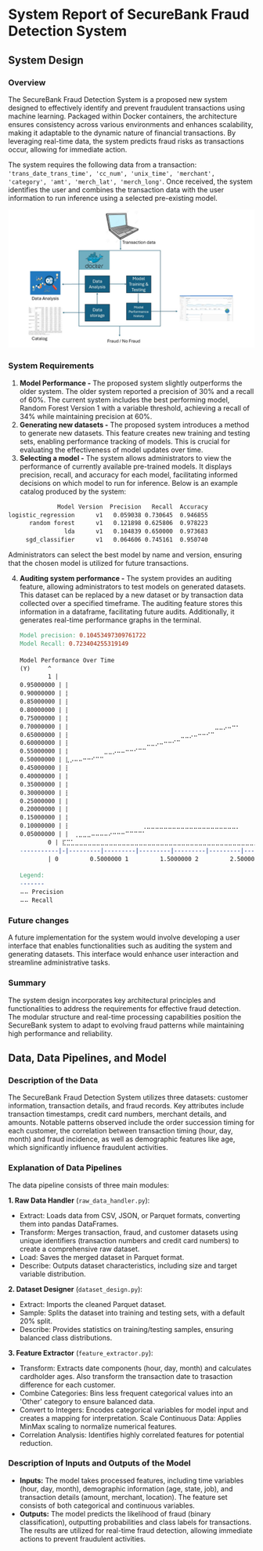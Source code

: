 # System Report of SecureBank Fraud Detection System

## System Design

### Overview

The SecureBank Fraud Detection System is a proposed new system designed to effectively identify and prevent fraudulent transactions using machine learning. Packaged within Docker containers, the architecture ensures consistency across various environments and enhances scalability, making it adaptable to the dynamic nature of financial transactions. By leveraging real-time data, the system predicts fraud risks as transactions occur, allowing for immediate action.

The system requires the following data from a transaction: ```'trans_date_trans_time', 'cc_num', 'unix_time', 'merchant', 'category', 'amt', 'merch_lat', 'merch_long'```. Once received, the system identifies the user and combines the transaction data with the user information to run inference using a selected pre-existing model.

![System Architecture](Presentation1.jpg)

### System Requirements

1. **Model Performance -** 
    The proposed system slightly outperforms the older system. The older system reported a precision of 30% and a recall of 60%. The current system includes the best performing model, Random Forest Version 1 with a variable threshold, achieving a recall of 34% while maintaining precision at 60%. 
2. **Generating new datasets -** 
     The proposed system introduces a method to generate new datasets. This feature creates new training and testing sets, enabling performance tracking of models. This is crucial for evaluating the effectiveness of model updates over time.
3. **Selecting a model -** 
    The system allows administrators to view the performance of currently available pre-trained models. It displays precision, recall, and accuracy for each model, facilitating informed decisions on which model to run for inference. Below is an example catalog produced by the system:

```makefile
              Model Version  Precision   Recall  Accuracy
logistic_regression      v1   0.059038 0.730645  0.946855
      random forest      v1   0.121898 0.625806  0.978223
                lda      v1   0.104839 0.650000  0.973683
     sgd_classifier      v1   0.064606 0.745161  0.950740
```
Administrators can select the best model by name and version, ensuring that the chosen model is utilized for future transactions.

4. **Auditing system performance -**
    The system provides an auditing feature, allowing administrators to test models on generated datasets. This dataset can be replaced by a new dataset or by transaction data collected over a specified timeframe. The auditing feature stores this information in a dataframe, facilitating future audits. Additionally, it generates real-time performance graphs in the terminal.

    ```makefile
    Model precision: 0.10453497309761722
    Model Recall: 0.723404255319149

    Model Performance Over Time
    (Y)     ^
            1 |
    0.95000000 | ⡇⠀⠀⠀⠀⠀⠀⠀⠀⠀⠀⠀⠀⠀⠀⠀⠀⠀⠀⠀⠀⠀⠀⠀⠀⠀⠀⠀⠀⠀⠀⠀⠀⠀⠀⠀⠀⠀⠀⠀⠀⠀⠀⠀⠀⠀⠀⠀⠀⠀⠀⠀⠀⠀⠀⠀⠀⠀⠀⠀
    0.90000000 | ⡇⠀⠀⠀⠀⠀⠀⠀⠀⠀⠀⠀⠀⠀⠀⠀⠀⠀⠀⠀⠀⠀⠀⠀⠀⠀⠀⠀⠀⠀⠀⠀⠀⠀⠀⠀⠀⠀⠀⠀⠀⠀⠀⠀⠀⠀⠀⠀⠀⠀⠀⠀⠀⠀⠀⠀⠀⠀⠀⠀
    0.85000000 | ⡇⠀⠀⠀⠀⠀⠀⠀⠀⠀⠀⠀⠀⠀⠀⠀⠀⠀⠀⠀⠀⠀⠀⠀⠀⠀⠀⠀⠀⠀⠀⠀⠀⠀⠀⠀⠀⠀⠀⠀⠀⠀⠀⠀⠀⠀⠀⠀⠀⠀⠀⠀⠀⠀⠀⠀⠀⠀⠀⠀
    0.80000000 | ⡇⠀⠀⠀⠀⠀⠀⠀⠀⠀⠀⠀⠀⠀⠀⠀⠀⠀⠀⠀⠀⠀⠀⠀⠀⠀⠀⠀⠀⠀⠀⠀⠀⠀⠀⠀⠀⠀⠀⠀⠀⠀⠀⠀⠀⠀⠀⠀⠀⠀⠀⠀⠀⠀⠀⠀⠀⠀⠀⠀
    0.75000000 | ⡇⠀⠀⠀⠀⠀⠀⠀⠀⠀⠀⠀⠀⠀⠀⠀⠀⠀⠀⠀⠀⠀⠀⠀⠀⠀⠀⠀⠀⠀⠀⠀⠀⠀⠀⠀⠀⠀⠀⠀⠀⠀⠀⠀⠀⠀⠀⠀⠀⠀⠀⠀⠀⠀⠀⠀⠀⠀⠀⠀
    0.70000000 | ⡇⠀⠀⠀⠀⠀⠀⠀⠀⠀⠀⠀⠀⠀⠀⠀⠀⠀⠀⠀⠀⠀⠀⠀⠀⠀⠀⠀⠀⠀⠀⠀⠀⠀⠀⣀⣀⡠⠤⠒⠂⠀⠀⠀⠀⠀⠀⠀⠀⠀⠀⠀⠀⠀⠀⠀⠀⠀⠀⠀
    0.65000000 | ⡇⠀⠀⠀⠀⠀⠀⠀⠀⠀⠀⠀⠀⠀⠀⠀⠀⠀⠀⠀⠀⠀⠀⠀⠀⠀⠀⣀⣀⡠⠤⠒⠒⠊⠉⠀⠀⠀⠀⠀⠀⠀⠀⠀⠀⠀⠀⠀⠀⠀⠀⠀⠀⠀⠀⠀⠀⠀⠀⠀
    0.60000000 | ⡇⠀⠀⠀⠀⠀⠀⠀⠀⠀⠀⠀⠀⠀⠀⠀⠀⠀⠀⣀⣀⡠⠤⠒⠒⠊⠉⠀⠀⠀⠀⠀⠀⠀⠀⠀⠀⠀⠀⠀⠀⠀⠀⠀⠀⠀⠀⠀⠀⠀⠀⠀⠀⠀⠀⠀⠀⠀⠀⠀
    0.55000000 | ⡇⠀⠀⠀⠀⠀⠀⠀⠀⣀⣀⡠⠤⠤⠒⠒⠊⠉⠉⠀⠀⠀⠀⠀⠀⠀⠀⠀⠀⠀⠀⠀⠀⠀⠀⠀⠀⠀⠀⠀⠀⠀⠀⠀⠀⠀⠀⠀⠀⠀⠀⠀⠀⠀⠀⠀⠀⠀⠀⠀
    0.50000000 | ⣇⡠⠤⠤⠒⠒⠊⠉⠉⠀⠀⠀⠀⠀⠀⠀⠀⠀⠀⠀⠀⠀⠀⠀⠀⠀⠀⠀⠀⠀⠀⠀⠀⠀⠀⠀⠀⠀⠀⠀⠀⠀⠀⠀⠀⠀⠀⠀⠀⠀⠀⠀⠀⠀⠀⠀⠀⠀⠀⠀
    0.45000000 | ⡇⠀⠀⠀⠀⠀⠀⠀⠀⠀⠀⠀⠀⠀⠀⠀⠀⠀⠀⠀⠀⠀⠀⠀⠀⠀⠀⠀⠀⠀⠀⠀⠀⠀⠀⠀⠀⠀⠀⠀⠀⠀⠀⠀⠀⠀⠀⠀⠀⠀⠀⠀⠀⠀⠀⠀⠀⠀⠀⠀
    0.40000000 | ⡇⠀⠀⠀⠀⠀⠀⠀⠀⠀⠀⠀⠀⠀⠀⠀⠀⠀⠀⠀⠀⠀⠀⠀⠀⠀⠀⠀⠀⠀⠀⠀⠀⠀⠀⠀⠀⠀⠀⠀⠀⠀⠀⠀⠀⠀⠀⠀⠀⠀⠀⠀⠀⠀⠀⠀⠀⠀⠀⠀
    0.35000000 | ⡇⠀⠀⠀⠀⠀⠀⠀⠀⠀⠀⠀⠀⠀⠀⠀⠀⠀⠀⠀⠀⠀⠀⠀⠀⠀⠀⠀⠀⠀⠀⠀⠀⠀⠀⠀⠀⠀⠀⠀⠀⠀⠀⠀⠀⠀⠀⠀⠀⠀⠀⠀⠀⠀⠀⠀⠀⠀⠀⠀
    0.30000000 | ⡇⠀⠀⠀⠀⠀⠀⠀⠀⠀⠀⠀⠀⠀⠀⠀⠀⠀⠀⠀⠀⠀⠀⠀⠀⠀⠀⠀⠀⠀⠀⠀⠀⠀⠀⠀⠀⠀⠀⠀⠀⠀⠀⠀⠀⠀⠀⠀⠀⠀⠀⠀⠀⠀⠀⠀⠀⠀⠀⠀
    0.25000000 | ⡇⠀⠀⠀⠀⠀⠀⠀⠀⠀⠀⠀⠀⠀⠀⠀⠀⠀⠀⠀⠀⠀⠀⠀⠀⠀⠀⠀⠀⠀⠀⠀⠀⠀⠀⠀⠀⠀⠀⠀⠀⠀⠀⠀⠀⠀⠀⠀⠀⠀⠀⠀⠀⠀⠀⠀⠀⠀⠀⠀
    0.20000000 | ⡇⠀⠀⠀⠀⠀⠀⠀⠀⠀⠀⠀⠀⠀⠀⠀⠀⠀⠀⠀⠀⠀⠀⠀⠀⠀⠀⠀⠀⠀⠀⠀⠀⠀⠀⠀⠀⠀⠀⠀⠀⠀⠀⠀⠀⠀⠀⠀⠀⠀⠀⠀⠀⠀⠀⠀⠀⠀⠀⠀
    0.15000000 | ⡇⠀⠀⠀⠀⠀⠀⠀⠀⠀⠀⠀⠀⠀⠀⠀⠀⠀⠀⠀⠀⠀⠀⠀⠀⠀⠀⠀⠀⠀⠀⠀⠀⠀⠀⠀⠀⠀⠀⠀⠀⠀⠀⠀⠀⠀⠀⠀⠀⠀⠀⠀⠀⠀⠀⠀⠀⠀⠀⠀
    0.10000000 | ⡇⠀⠀⠀⠀⠀⠀⠀⠀⠀⠀⠀⠀⠀⠀⠀⠀⠀⢀⣀⣀⣀⣀⣀⣀⣀⣀⣀⣀⣀⣀⣀⣀⣀⣀⣀⣀⣀⣀⣀⡀⠀⠀⠀⠀⠀⠀⠀⠀⠀⠀⠀⠀⠀⠀⠀⠀⠀⠀⠀
    0.05000000 | ⡇⠀⢀⣀⣀⣀⠤⠤⠤⠤⠔⠒⠒⠒⠉⠉⠉⠉⠁⠀⠀⠀⠀⠀⠀⠀⠀⠀⠀⠀⠀⠀⠀⠀⠀⠀⠀⠀⠀⠀⠀⠀⠀⠀⠀⠀⠀⠀⠀⠀⠀⠀⠀⠀⠀⠀⠀⠀⠀⠀
            0 | ⣏⣉⣁⣀⣀⣀⣀⣀⣀⣀⣀⣀⣀⣀⣀⣀⣀⣀⣀⣀⣀⣀⣀⣀⣀⣀⣀⣀⣀⣀⣀⣀⣀⣀⣀⣀⣀⣀⣀⣀⣀⣀⣀⣀⣀⣀⣀⣀⣀⣀⣀⣀⣀⣀⣀⣀⣀⣀⣀⣀
    -----------|-|---------|---------|---------|---------|---------|---------|-> (X)
            | 0         0.5000000 1         1.5000000 2         2.5000000 3        

    Legend:
    -------
    ⠤⠤ Precision
    ⠤⠤ Recall
    ```
### Future changes
A future implementation for the system would involve developing a user interface that enables functionalities such as auditing the system and generating datasets. This interface would enhance user interaction and streamline administrative tasks.

### Summary
The system design incorporates key architectural principles and functionalities to address the requirements for effective fraud detection. The modular structure and real-time processing capabilities position the SecureBank system to adapt to evolving fraud patterns while maintaining high performance and reliability.

## Data, Data Pipelines, and Model

### Description of the Data
The SecureBank Fraud Detection System utilizes three datasets: customer information, transaction details, and fraud records. Key attributes include transaction timestamps, credit card numbers, merchant details, and amounts. Notable patterns observed include the order succession timing for each customer, the correlation between transaction timing (hour, day, month) and fraud incidence, as well as demographic features like age, which significantly influence fraudulent activities.

### Explanation of Data Pipelines

The data pipeline consists of three main modules:

**1. Raw Data Handler** (```raw_data_handler.py```):

- Extract: Loads data from CSV, JSON, or Parquet formats, converting them into pandas DataFrames.
- Transform: Merges transaction, fraud, and customer datasets using unique identifiers (transaction numbers and credit card numbers) to create a comprehensive raw dataset.
- Load: Saves the merged dataset in Parquet format.
- Describe: Outputs dataset characteristics, including size and target variable distribution.

**2. Dataset Designer** (```dataset_design.py```):

- Extract: Imports the cleaned Parquet dataset.
- Sample: Splits the dataset into training and testing sets, with a default 20% split.
- Describe: Provides statistics on training/testing samples, ensuring balanced class distributions.

**3. Feature Extractor** (```feature_extractor.py```):

- Transform: Extracts date components (hour, day, month) and calculates cardholder ages. Also transform the transaction date to trasaction difference for each customer.
- Combine Categories: Bins less frequent categorical values into an 'Other' category to ensure balanced data.
- Convert to Integers: Encodes categorical variables for model input and creates a mapping for interpretation.
Scale Continuous Data: Applies MinMax scaling to normalize numerical features.
- Correlation Analysis: Identifies highly correlated features for potential reduction.

### Description of Inputs and Outputs of the Model
- **Inputs:** The model takes processed features, including time variables (hour, day, month), demographic information (age, state, job), and transaction details (amount, merchant, location). The feature set consists of both categorical and continuous variables.
- **Outputs:** The model predicts the likelihood of fraud (binary classification), outputting probabilities and class labels for transactions. The results are utilized for real-time fraud detection, allowing immediate actions to prevent fraudulent activities.